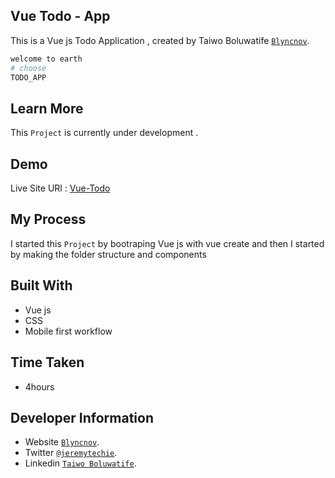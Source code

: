 ## Vue Todo - App

This is a Vue js Todo Application , created by Taiwo Boluwatife [`Blyncnov`](https://blyncnov.com/).

```bash
welcome to earth
# choose
TODO_APP
```

## Learn More 

This `Project` is currently under development .


## Demo

Live Site URl : [Vue-Todo](https://blyncnov-vue-todo.vercel.app/)

## My Process
I started this `Project` by bootraping Vue js with vue create and then I started by making the folder structure and components


## Built With

* Vue js
* CSS 
* Mobile first workflow

## Time Taken

* 4hours


## Developer Information

* Website [`Blyncnov`](https://blyncnov.com/).
* Twitter [`@jeremytechie`](https://twitter.com/jeremytechie).
* Linkedin [`Taiwo Boluwatife`](https://linkedin.com/in/blyncnov).